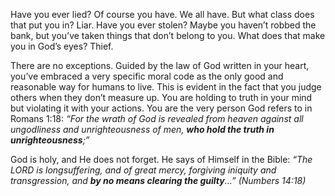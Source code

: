 Have you ever lied? Of course you have. We all have. But what class does that put you in? Liar. Have you ever stolen? Maybe you haven&rsquo;t robbed the bank, but you&rsquo;ve taken things that don&rsquo;t belong to you. What does that make you in God&rsquo;s eyes? Thief.

There are no exceptions. Guided by the law of God written in your heart, you&rsquo;ve embraced a very specific moral code as the only good and reasonable way for humans to live. This is evident in the fact that you judge others when they don&rsquo;t measure up. You are holding to truth in your mind but violating it with your actions. You are the very person God refers to in Romans 1:18: *&ldquo;For the wrath of God is revealed from heaven against all ungodliness and unrighteousness of men, **who hold the truth in unrighteousness**;&rdquo;*

God is holy, and He does not forget. He says of Himself in the Bible: *&ldquo;The LORD is longsuffering, and of great mercy, forgiving iniquity and transgression, and **by no means clearing the guilty**...&rdquo; (Numbers 14:18)*
